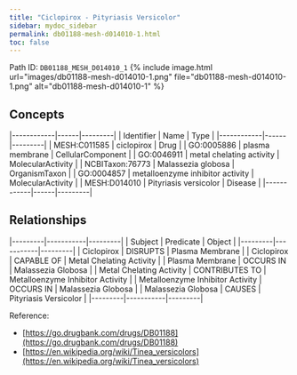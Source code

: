 ```yaml
---
title: "Ciclopirox - Pityriasis Versicolor"
sidebar: mydoc_sidebar
permalink: db01188-mesh-d014010-1.html
toc: false 
---
```



Path ID: `DB01188_MESH_D014010_1`
{% include image.html url="images/db01188-mesh-d014010-1.png" file="db01188-mesh-d014010-1.png" alt="db01188-mesh-d014010-1" %}

## Concepts

|------------|------|---------|
| Identifier | Name | Type    |
|------------|------|---------|
| MESH:C011585 | ciclopirox | Drug |
| GO:0005886 | plasma membrane | CellularComponent |
| GO:0046911 | metal chelating activity | MolecularActivity |
| NCBITaxon:76773 | Malassezia globosa | OrganismTaxon |
| GO:0004857 | metalloenzyme inhibitor activity | MolecularActivity |
| MESH:D014010 | Pityriasis versicolor | Disease |
|------------|------|---------|

## Relationships

|---------|-----------|---------|
| Subject | Predicate | Object  |
|---------|-----------|---------|
| Ciclopirox | DISRUPTS | Plasma Membrane |
| Ciclopirox | CAPABLE OF | Metal Chelating Activity |
| Plasma Membrane | OCCURS IN | Malassezia Globosa |
| Metal Chelating Activity | CONTRIBUTES TO | Metalloenzyme Inhibitor Activity |
| Metalloenzyme Inhibitor Activity | OCCURS IN | Malassezia Globosa |
| Malassezia Globosa | CAUSES | Pityriasis Versicolor |
|---------|-----------|---------|

Reference: 
  - [https://go.drugbank.com/drugs/DB01188](https://go.drugbank.com/drugs/DB01188)
  - [https://en.wikipedia.org/wiki/Tinea_versicolors](https://en.wikipedia.org/wiki/Tinea_versicolors)
